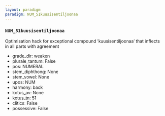 ```yaml
---
layout: paradigm
paradigm: NUM_51kuusisentiljoonaa
---
```

### ` NUM_51kuusisentiljoonaa `

Optimisation hack for exceptional compound ’kuusisentiljoonaa’ that inflects in all parts with agreement
* grade_dir: weaken
* plurale_tantum: False
* pos: NUMERAL
* stem_diphthong: None
* stem_vowel: None
* upos: NUM
* harmony: back
* kotus_av: None
* kotus_tn: 51
* clitics: False
* possessive: False
